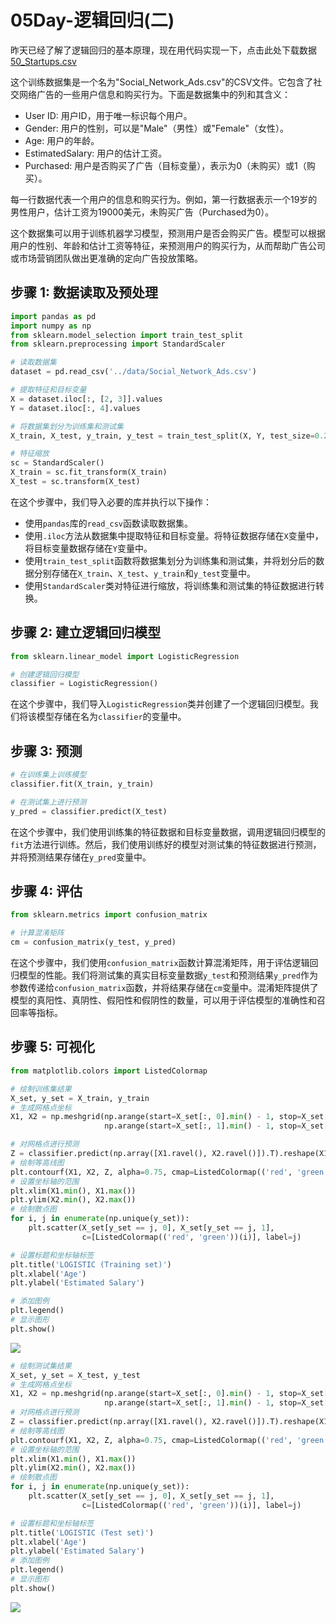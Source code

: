 # 05Day-逻辑回归(二)
昨天已经了解了逻辑回归的基本原理，现在用代码实现一下，点击此处下载数据[50_Startups.csv](/assets/ML/Social_Network_Ads.csv)

这个训练数据集是一个名为"Social_Network_Ads.csv"的CSV文件。它包含了社交网络广告的一些用户信息和购买行为。下面是数据集中的列和其含义：

- User ID: 用户ID，用于唯一标识每个用户。
- Gender: 用户的性别，可以是"Male"（男性）或"Female"（女性）。
- Age: 用户的年龄。
- EstimatedSalary: 用户的估计工资。
- Purchased: 用户是否购买了广告（目标变量），表示为0（未购买）或1（购买）。

每一行数据代表一个用户的信息和购买行为。例如，第一行数据表示一个19岁的男性用户，估计工资为19000美元，未购买广告（Purchased为0）。

这个数据集可以用于训练机器学习模型，预测用户是否会购买广告。模型可以根据用户的性别、年龄和估计工资等特征，来预测用户的购买行为，从而帮助广告公司或市场营销团队做出更准确的定向广告投放策略。

## 步骤 1: 数据读取及预处理

```python
import pandas as pd
import numpy as np
from sklearn.model_selection import train_test_split
from sklearn.preprocessing import StandardScaler

# 读取数据集
dataset = pd.read_csv('../data/Social_Network_Ads.csv')

# 提取特征和目标变量
X = dataset.iloc[:, [2, 3]].values
Y = dataset.iloc[:, 4].values

# 将数据集划分为训练集和测试集
X_train, X_test, y_train, y_test = train_test_split(X, Y, test_size=0.25, random_state=0)

# 特征缩放
sc = StandardScaler()
X_train = sc.fit_transform(X_train)
X_test = sc.transform(X_test)
```

在这个步骤中，我们导入必要的库并执行以下操作：
- 使用`pandas`库的`read_csv`函数读取数据集。
- 使用`.iloc`方法从数据集中提取特征和目标变量。将特征数据存储在`X`变量中，将目标变量数据存储在`Y`变量中。
- 使用`train_test_split`函数将数据集划分为训练集和测试集，并将划分后的数据分别存储在`X_train`、`X_test`、`y_train`和`y_test`变量中。
- 使用`StandardScaler`类对特征进行缩放，将训练集和测试集的特征数据进行转换。

## 步骤 2: 建立逻辑回归模型

```python
from sklearn.linear_model import LogisticRegression

# 创建逻辑回归模型
classifier = LogisticRegression()
```

在这个步骤中，我们导入`LogisticRegression`类并创建了一个逻辑回归模型。我们将该模型存储在名为`classifier`的变量中。

## 步骤 3: 预测

```python
# 在训练集上训练模型
classifier.fit(X_train, y_train)

# 在测试集上进行预测
y_pred = classifier.predict(X_test)
```

在这个步骤中，我们使用训练集的特征数据和目标变量数据，调用逻辑回归模型的`fit`方法进行训练。然后，我们使用训练好的模型对测试集的特征数据进行预测，并将预测结果存储在`y_pred`变量中。

## 步骤 4: 评估

```python
from sklearn.metrics import confusion_matrix

# 计算混淆矩阵
cm = confusion_matrix(y_test, y_pred)
```

在这个步骤中，我们使用`confusion_matrix`函数计算混淆矩阵，用于评估逻辑回归模型的性能。我们将测试集的真实目标变量数据`y_test`和预测结果`y_pred`作为参数传递给`confusion_matrix`函数，并将结果存储在`cm`变量中。混淆矩阵提供了模型的真阳性、真阴性、假阳性和假阴性的数量，可以用于评估模型的准确性和召回率等指标。

## 步骤 5: 可视化

```python
from matplotlib.colors import ListedColormap

# 绘制训练集结果
X_set, y_set = X_train, y_train
# 生成网格点坐标
X1, X2 = np.meshgrid(np.arange(start=X_set[:, 0].min() - 1, stop=X_set[:, 0].max() + 1, step=0.01),
                     np.arange(start=X_set[:, 1].min() - 1, stop=X_set[:, 1].max() + 1, step=0.01))

# 对网格点进行预测
Z = classifier.predict(np.array([X1.ravel(), X2.ravel()]).T).reshape(X1.shape)
# 绘制等高线图
plt.contourf(X1, X2, Z, alpha=0.75, cmap=ListedColormap(('red', 'green')))
# 设置坐标轴的范围
plt.xlim(X1.min(), X1.max())
plt.ylim(X2.min(), X2.max())
# 绘制散点图
for i, j in enumerate(np.unique(y_set)):
    plt.scatter(X_set[y_set == j, 0], X_set[y_set == j, 1],
                c=[ListedColormap(('red', 'green'))(i)], label=j)

# 设置标题和坐标轴标签
plt.title('LOGISTIC (Training set)')
plt.xlabel('Age')
plt.ylabel('Estimated Salary')

# 添加图例
plt.legend()
# 显示图形
plt.show()
```
![](https://cos.ywenrou.cn/blog/images20230919162612.png)
```python
# 绘制测试集结果
X_set, y_set = X_test, y_test
# 生成网格点坐标
X1, X2 = np.meshgrid(np.arange(start=X_set[:, 0].min() - 1, stop=X_set[:, 0].max() + 1, step=0.01),
                     np.arange(start=X_set[:, 1].min() - 1, stop=X_set[:, 1].max() + 1, step=0.01))
# 对网格点进行预测
Z = classifier.predict(np.array([X1.ravel(), X2.ravel()]).T).reshape(X1.shape)
# 绘制等高线图
plt.contourf(X1, X2, Z, alpha=0.75, cmap=ListedColormap(('red', 'green')))
# 设置坐标轴的范围
plt.xlim(X1.min(), X1.max())
plt.ylim(X2.min(), X2.max())
# 绘制散点图
for i, j in enumerate(np.unique(y_set)):
    plt.scatter(X_set[y_set == j, 0], X_set[y_set == j, 1],
                c=[ListedColormap(('red', 'green'))(i)], label=j)

# 设置标题和坐标轴标签
plt.title('LOGISTIC (Test set)')
plt.xlabel('Age')
plt.ylabel('Estimated Salary')
# 添加图例
plt.legend()
# 显示图形
plt.show()
```
![](https://cos.ywenrou.cn/blog/images20230919162550.png)